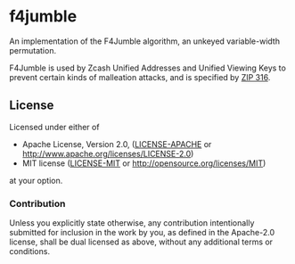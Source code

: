 # f4jumble

An implementation of the F4Jumble algorithm, an unkeyed variable-width
permutation.

F4Jumble is used by Zcash Unified Addresses and Unified Viewing Keys to
prevent certain kinds of malleation attacks, and is specified by [ZIP 316](https://zips.z.cash/zip-0316).

## License

Licensed under either of

 * Apache License, Version 2.0, ([LICENSE-APACHE](LICENSE-APACHE) or
   http://www.apache.org/licenses/LICENSE-2.0)
 * MIT license ([LICENSE-MIT](LICENSE-MIT) or http://opensource.org/licenses/MIT)

at your option.

### Contribution

Unless you explicitly state otherwise, any contribution intentionally
submitted for inclusion in the work by you, as defined in the Apache-2.0
license, shall be dual licensed as above, without any additional terms or
conditions.
